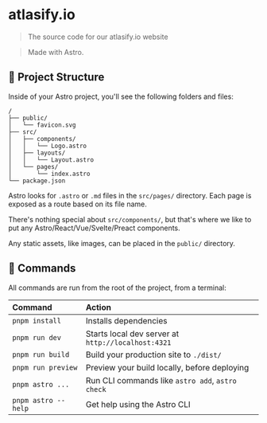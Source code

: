 # atlasify.io 

> The source code for our atlasify.io website

> Made with Astro.

## 🚀 Project Structure

Inside of your Astro project, you'll see the following folders and files:

```
/
├── public/
│   └── favicon.svg
├── src/
│   ├── components/
│   │   └── Logo.astro
│   ├── layouts/
│   │   └── Layout.astro
│   └── pages/
│       └── index.astro
└── package.json
```

Astro looks for `.astro` or `.md` files in the `src/pages/` directory. Each page is exposed as a route based on its file name.

There's nothing special about `src/components/`, but that's where we like to put any Astro/React/Vue/Svelte/Preact components.

Any static assets, like images, can be placed in the `public/` directory.

## 🧞 Commands

All commands are run from the root of the project, from a terminal:

| Command             | Action                                             |
| :------------------ | :------------------------------------------------- |
| `pnpm install`      | Installs dependencies                              |
| `pnpm run dev`      | Starts local dev server at `http://localhost:4321` |
| `pnpm run build`    | Build your production site to `./dist/`            |
| `pnpm run preview`  | Preview your build locally, before deploying       |
| `pnpm astro ...`    | Run CLI commands like `astro add`, `astro check`   |
| `pnpm astro --help` | Get help using the Astro CLI                       |

